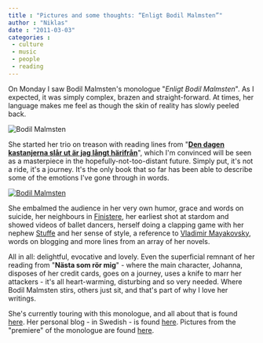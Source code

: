 ```yaml
---
title : "Pictures and some thoughts: “Enligt Bodil Malmsten”"
author : "Niklas"
date : "2011-03-03"
categories : 
 - culture
 - music
 - people
 - reading
---
```


On Monday I saw Bodil Malmsten's monologue "_Enligt Bodil Malmsten_". As I expected, it was simply complex, brazen and straight-forward. At times, her language makes me feel as though the skin of reality has slowly peeled back.

![Bodil Malmsten](http://farm6.static.flickr.com/5294/5488555950_00c7394bd8.jpg)

She started her trio on treason with reading lines from "**[Den dagen kastanjerna slår ut är jag långt härifrån](https://niklasblog.com/?p=1362)**", which I'm convinced will be seen as a masterpiece in the hopefully-not-too-distant future. Simply put, it's not a ride, it's a journey. It's the only book that so far has been able to describe some of the emotions I've gone through in words.

[![Bodil Malmsten](http://farm6.static.flickr.com/5253/5487957935_d1f35ea78f_z.jpg)](http://www.flickr.com/photos/pivic/5487957935)

She embalmed the audience in her very own humor, grace and words on suicide, her neighbours in [Finistere](http://maps.google.com/maps?om=0&iwloc=addr&f=q&ll=48.2520249%2C-3.9300525&hl=en&z=7&ie=UTF8), her earliest shot at stardom and showed videos of ballet dancers, herself doing a clapping game with her nephew [Stuffe](http://en.wikipedia.org/wiki/Kristoffer%20Malmsten) and her sense of style, a reference to [Vladimir Mayakovsky](http://en.wikipedia.org/wiki/Vladimir%20Mayakovsky), words on blogging and more lines from an array of her novels.

All in all: delightful, evocative and lovely. Even the superficial remnant of her reading from "**Nästa som rör mig**" - where the main character, Johanna, disposes of her credit cards, goes on a journey, uses a knife to marr her attackers - it's all heart-warming, disturbing and so very needed. Where Bodil Malmsten stirs, others just sit, and that's part of why I love her writings.

She's currently touring with this monologue, and all about that is found [here](http://bodilmalmsten.se). Her personal blog - in Swedish - is found [here](http://www.finistere.se). Pictures from the "premiere" of the monologue are found [here](http://bodilmalmsten.se/2011/03/01/bilder-fran-premiaren).
